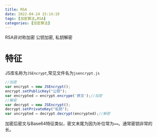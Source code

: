 ```yaml
---
title: RSA
date: 2022-04-24 15:14:19
tags: [加密算法,RSA]
categories: [加密算法]
---
```


RSA非对称加密
公钥加密, 私钥解密

# 特征
JS库名称为`JSEncrypt`,常见文件名为`jsencrypt.js`
```js
//加密
var encrypt = new JSEncrypt();
encrypt.setPublicKey("公钥");
var encrypted = encrypt.encrype('原文');//加密
//解密
var decrypt = new JSEncrypt();
decrypt.setPrivateKey("私钥");
var uncrypted = decrypt.decrypt(encrypted);//解密
```
加密后密文与Base64特征类似，密文末尾为因为补位常为`==`。通常密钥非常的长。